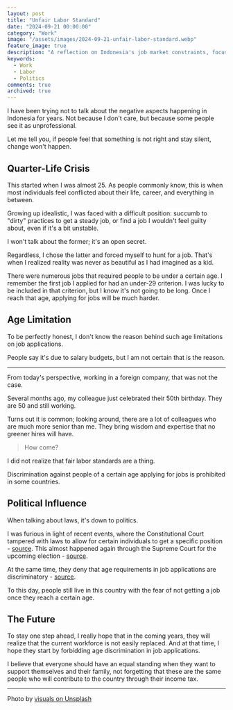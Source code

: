 ```yaml
---
layout: post
title: "Unfair Labor Standard"
date: "2024-09-21 00:00:00"
category: "Work"
image: "/assets/images/2024-09-21-unfair-labor-standard.webp"
feature_image: true
description: "A reflection on Indonesia's job market constraints, focusing on age discrimination and political influence, with a hope for future labor reforms and equality."
keywords:
  - Work
  - Labor
  - Politics
comments: true
archived: true
---
```


I have been trying not to talk about the negative aspects happening in Indonesia for years. Not because I don't care, but because some people see it as unprofessional.

Let me tell you, if people feel that something is not right and stay silent, change won't happen.

## Quarter-Life Crisis

This started when I was almost 25. As people commonly know, this is when most individuals feel conflicted about their life, career, and everything in between.

Growing up idealistic, I was faced with a difficult position: succumb to "dirty" practices to get a steady job, or find a job I wouldn't feel guilty about, even if it's a bit unstable.

I won't talk about the former; it's an open secret.

Regardless, I chose the latter and forced myself to hunt for a job. That's when I realized reality was never as beautiful as I had imagined as a kid.

There were numerous jobs that required people to be under a certain age. I remember the first job I applied for had an under-29 criterion. I was lucky to be included in that criterion, but I know it's not going to be long. Once I reach that age, applying for jobs will be much harder.

## Age Limitation

To be perfectly honest, I don't know the reason behind such age limitations on job applications.

People say it's due to salary budgets, but I am not certain that is the reason.

---

From today's perspective, working in a foreign company, that was not the case.

Several months ago, my colleague just celebrated their 50th birthday. They are 50 and still working.

Turns out it is common; looking around, there are a lot of colleagues who are much more senior than me. They bring wisdom and expertise that no greener hires will have.

> How come?

I did not realize that fair labor standards are a thing.

Discrimination against people of a certain age applying for jobs is prohibited in some countries.

## Political Influence

When talking about laws, it's down to politics.

I was furious in light of recent events, where the Constitutional Court tampered with laws to allow for certain individuals to get a specific position - [source](https://www.bbc.com/indonesia/articles/cpvl6l2p439o). This almost happened again through the Supreme Court for the upcoming election - [source](https://nasional.kompas.com/read/2024/08/21/15294141/pakar-putusan-mk-tak-bisa-dianulir-dengan-revisi-uu).

At the same time, they deny that age requirements in job applications are discriminatory - [source](https://www.cnnindonesia.com/nasional/20240730162502-12-1127234/mk-tolak-gugatan-uu-ketenagakerjaan-batas-usia-bukan-diskriminasi).

To this day, people still live in this country with the fear of not getting a job once they reach a certain age.

## The Future

To stay one step ahead, I really hope that in the coming years, they will realize that the current workforce is not easily replaced. And at that time, I hope they start by forbidding age discrimination in job applications.

I believe that everyone should have an equal standing when they want to support themselves and their family, not forgetting that these are the same people who will contribute to the country through their income tax.

---

Photo by <a href="https://unsplash.com/@visuals?utm_content=creditCopyText&utm_medium=referral&utm_source=unsplash">visuals on Unsplash</a>
      